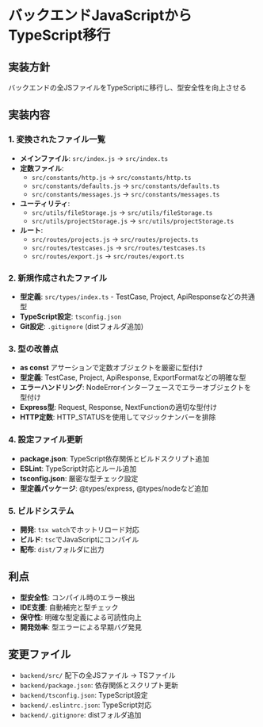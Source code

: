 # バックエンドJavaScriptからTypeScript移行

## 実装方針
バックエンドの全JSファイルをTypeScriptに移行し、型安全性を向上させる

## 実装内容

### 1. 変換されたファイル一覧
- **メインファイル**: `src/index.js` → `src/index.ts`
- **定数ファイル**: 
  - `src/constants/http.js` → `src/constants/http.ts`
  - `src/constants/defaults.js` → `src/constants/defaults.ts`
  - `src/constants/messages.js` → `src/constants/messages.ts`
- **ユーティリティ**: 
  - `src/utils/fileStorage.js` → `src/utils/fileStorage.ts`
  - `src/utils/projectStorage.js` → `src/utils/projectStorage.ts`
- **ルート**: 
  - `src/routes/projects.js` → `src/routes/projects.ts`
  - `src/routes/testcases.js` → `src/routes/testcases.ts`
  - `src/routes/export.js` → `src/routes/export.ts`

### 2. 新規作成されたファイル
- **型定義**: `src/types/index.ts` - TestCase, Project, ApiResponseなどの共通型
- **TypeScript設定**: `tsconfig.json`
- **Git設定**: `.gitignore` (distフォルダ追加)

### 3. 型の改善点
- **as const** アサーションで定数オブジェクトを厳密に型付け
- **型定義**: TestCase, Project, ApiResponse, ExportFormatなどの明確な型
- **エラーハンドリング**: NodeErrorインターフェースでエラーオブジェクトを型付け
- **Express型**: Request, Response, NextFunctionの適切な型付け
- **HTTP定数**: HTTP_STATUSを使用してマジックナンバーを排除

### 4. 設定ファイル更新
- **package.json**: TypeScript依存関係とビルドスクリプト追加
- **ESLint**: TypeScript対応とルール追加
- **tsconfig.json**: 厳密な型チェック設定
- **型定義パッケージ**: @types/express, @types/nodeなど追加

### 5. ビルドシステム
- **開発**: `tsx watch`でホットリロード対応
- **ビルド**: `tsc`でJavaScriptにコンパイル
- **配布**: `dist/`フォルダに出力

## 利点
- **型安全性**: コンパイル時のエラー検出
- **IDE支援**: 自動補完と型チェック
- **保守性**: 明確な型定義による可読性向上
- **開発効率**: 型エラーによる早期バグ発見

## 変更ファイル
- `backend/src/` 配下の全JSファイル → TSファイル
- `backend/package.json`: 依存関係とスクリプト更新
- `backend/tsconfig.json`: TypeScript設定
- `backend/.eslintrc.json`: TypeScript対応
- `backend/.gitignore`: distフォルダ追加